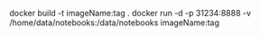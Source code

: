 docker build -t imageName:tag .
docker run -d -p 31234:8888 -v /home/data/notebooks:/data/notebooks imageName:tag